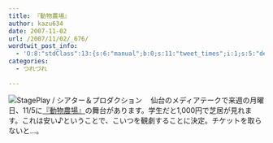 ```yaml
---
title: 『動物農場』
author: kazu634
date: 2007-11-02
url: /2007/11/02/_676/
wordtwit_post_info:
  - 'O:8:"stdClass":13:{s:6:"manual";b:0;s:11:"tweet_times";i:1;s:5:"delay";i:0;s:7:"enabled";i:1;s:10:"separation";s:2:"60";s:7:"version";s:3:"3.7";s:14:"tweet_template";b:0;s:6:"status";i:2;s:6:"result";a:0:{}s:13:"tweet_counter";i:2;s:13:"tweet_log_ids";a:1:{i:0;i:3287;}s:9:"hash_tags";a:0:{}s:8:"accounts";a:1:{i:0;s:7:"kazu634";}}'
categories:
  - つれづれ

---
```

<div class="section">
<p>
<a href="http://www.stageplay.jp/jp/performances/2007_autumn_animalfarm/index.cfm" onclick="__gaTracker('send', 'event', 'outbound-article', 'http://www.stageplay.jp/jp/performances/2007_autumn_animalfarm/index.cfm', '');" target="_blank"><img align="left" alt="StagePlay / シアター＆プロダクション" src="http://img.simpleapi.net/small/http://www.stageplay.jp/jp/performances/2007_autumn_animalfarm/index.cfm" border="0" /></a>
</p>
  
<p>
    　仙台のメディアテークで来週の月曜日、11/5に<a href="http://ja.wikipedia.org/wiki/%E5%8B%95%E7%89%A9%E8%BE%B2%E5%A0%B4" onclick="__gaTracker('send', 'event', 'outbound-article', 'http://ja.wikipedia.org/wiki/%E5%8B%95%E7%89%A9%E8%BE%B2%E5%A0%B4', '『動物農場』');" target="">『動物農場』</a>の舞台があります。学生だと1,000円で芝居が見れます。これは安い♪ということで、こいつを観劇することに決定。チケットを取らないと…。
</p>
</div>